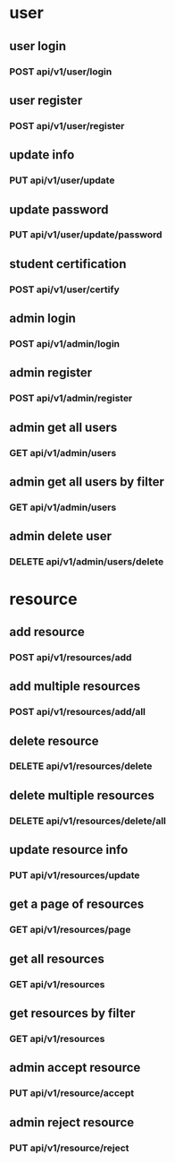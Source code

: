 # user
## user login
### POST api/v1/user/login
## user register
### POST api/v1/user/register
## update info
### PUT api/v1/user/update
## update password
### PUT api/v1/user/update/password
## student certification
### POST api/v1/user/certify
## admin login
### POST api/v1/admin/login
## admin register
### POST api/v1/admin/register
## admin get all users
### GET api/v1/admin/users
## admin get all users by filter
### GET api/v1/admin/users
## admin delete user
### DELETE api/v1/admin/users/delete

# resource
## add resource
### POST api/v1/resources/add
## add multiple resources
### POST api/v1/resources/add/all
## delete resource
### DELETE api/v1/resources/delete
## delete multiple resources
### DELETE api/v1/resources/delete/all
## update resource info
### PUT api/v1/resources/update
## get a page of resources
### GET api/v1/resources/page
## get all resources
### GET api/v1/resources
## get resources by filter
### GET api/v1/resources
## admin accept resource
### PUT api/v1/resource/accept
## admin reject resource
### PUT api/v1/resource/reject
